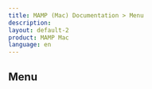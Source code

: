 ```yaml
---
title: MAMP (Mac) Documentation > Menu
description: 
layout: default-2
product: MAMP Mac
language: en
---
```


## Menu

